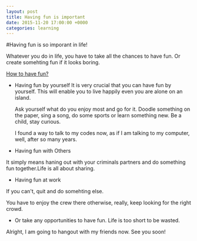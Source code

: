 ```yaml
---
layout: post
title: Having fun is important
date: 2015-11-20 17:00:00 +0000
categories: learning
---
```

#Having fun is so imporant in life!

Whatever you do in life, you have to take all the chances to have fun. Or create somehting fun if it looks boring.


[How to have fun?](http://www.wikihow.com/Have-Fun)

- Having fun by yourself 
It is very crucial that you can have fun by yourself. This will enable you to live happily even you are alone on an island. 

  Ask yourself what do you enjoy most and go for it. Doodle something on the paper, sing a song, do some sports or learn something new. Be a child, stay curious.

  I found a way to talk to my codes now, as if I am talking to my computer, well, after so many years.

- Having fun with Others

It simply means haning out with your criminals partners and do something fun together.Life is all about sharing.

- Having fun at work

If you can't, quit and do somehting else.

You have to enjoy the crew there otherwise, really, keep looking for the right crowd.

- Or take any opportunities to have fun. Life is too short to be wasted.

Alright, I am going to hangout with my friends now. See you soon!
